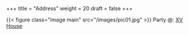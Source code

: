 +++
title = "Address"
weight = 20
draft = false
+++

{{< figure class="image main" src="/images/pic01.jpg" >}}
Party @: [XV House](https://www.google.com/maps/place/86070+Cll+Pizano,+Coachella,+CA+92236 "Calle Pizano, Coachella, CA")